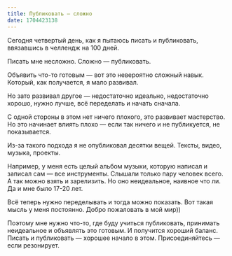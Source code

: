 ```yaml
---
title: Публиковать — сложно
date: 1704423138
---
```


Сегодня четвертый день, как я пытаюсь писать и публиковать, ввязавшись в челлендж на 100 дней.

Писать мне несложно. Сложно — публиковать.

Объявить что-то готовым — вот это невероятно сложный навык. Который, как получается, я мало развивал.

Но зато развивал другое — недостаточно идеально, недостаточно хорошо, нужно лучше, всё переделать и начать сначала.

С одной стороны в этом нет ничего плохого, это развивает мастерство. Но это начинает влиять плохо — если так ничего и не публикуется, не показывается.

Из-за такого подхода я не опубликовал десятки вещей. Тексты, видео, музыка, проекты.

Например, у меня есть целый альбом музыки, которую написал и записал сам — все инструменты. Слышали только пару человек всего. А так можно взять и зарелизить. Но оно неидеальное, наивное что ли. Да и мне было 17-20 лет.

Всё теперь нужно переделывать и тогда можно показать. Вот такая мысль у меня постоянно. Добро пожаловать в мой мир))

Поэтому мне нужно что-то, где буду учиться публиковать, принимать неидеальное и объявлять это готовым. И получится хороший баланс. Писать и публиковать — хорошее начало в этом. Присоединяйтесь — если резонирует.
